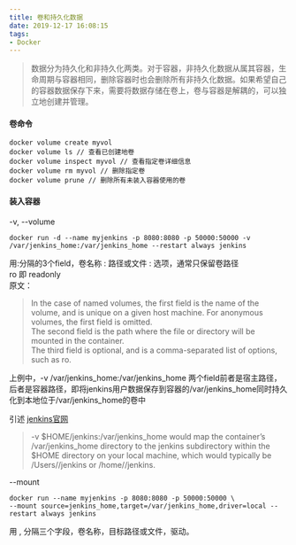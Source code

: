 ```yaml
---
title: 卷和持久化数据
date: 2019-12-17 16:08:15
tags:
- Docker
---
```

> 数据分为持久化和非持久化两类。对于容器，非持久化数据从属其容器，生命周期与容器相同，删除容器时也会删除所有非持久化数据。如果希望自己的容器数据保存下来，需要将数据存储在卷上，卷与容器是解耦的，可以独立地创建并管理。
#### 卷命令
```
docker volume create myvol
docker volume ls // 查看已创建地卷
docker volume inspect myvol // 查看指定卷详细信息
docker volume rm myvol // 删除指定卷
docker volume prune // 删除所有未装入容器使用的卷
```
#### 装入容器
-v, --volume<br>
```
docker run -d --name myjenkins -p 8080:8080 -p 50000:50000 -v /var/jenkins_home:/var/jenkins_home --restart always jenkins
```
用:分隔的3个field，卷名称 : 路径或文件 : 选项，通常只保留卷路径<br>
ro 即 readonly<br>
原文：
> In the case of named volumes, the first field is the name of the volume, and is unique on a given host machine. For anonymous volumes, the first field is omitted.<br>
The second field is the path where the file or directory will be mounted in the container.<br>
The third field is optional, and is a comma-separated list of options, such as ro.

上例中，-v /var/jenkins_home:/var/jenkins_home 两个field前者是宿主路径，后者是容器路径，即将jenkins用户数据保存到容器的/var/jenkins_home同时持久化到本地位于/var/jenkins_home的卷中

引述 [jenkins官网](https://jenkins.io/doc/book/installing/#downloading-and-running-jenkins-in-docker)
> -v $HOME/jenkins:/var/jenkins_home would map the container’s /var/jenkins_home directory to the jenkins subdirectory within the $HOME directory on your local machine, which would typically be /Users/<your-username>/jenkins or /home/<your-username>/jenkins.

--mount<br>
```
docker run --name myjenkins -p 8080:8080 -p 50000:50000 \ 
--mount source=jenkins_home,target=/var/jenkins_home,driver=local --restart always jenkins
```
用 , 分隔三个字段，卷名称，目标路径或文件，驱动。